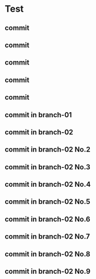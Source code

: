 # Test

## commit
## commit
## commit
## commit
## commit
## commit in branch-01
## commit in branch-02
## commit in branch-02 No.2
## commit in branch-02 No.3
## commit in branch-02 No.4
## commit in branch-02 No.5
## commit in branch-02 No.6
## commit in branch-02 No.7
## commit in branch-02 No.8
## commit in branch-02 No.9

